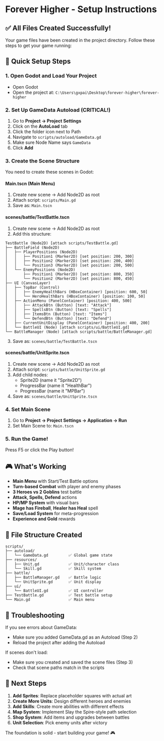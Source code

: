 # Forever Higher - Setup Instructions

## ✅ All Files Created Successfully!

Your game files have been created in the project directory. Follow these steps to get your game running:

## 🚀 Quick Setup Steps

### 1. Open Godot and Load Your Project
- Open Godot
- Open the project at: `C:\Users\gxpai\Desktop\forever-higher\forever-higher`

### 2. Set Up GameData Autoload (CRITICAL!)
1. Go to **Project → Project Settings**
2. Click on the **AutoLoad** tab
3. Click the folder icon next to Path
4. Navigate to `scripts/autoload/GameData.gd`
5. Make sure Node Name says `GameData`
6. Click **Add**

### 3. Create the Scene Structure
You need to create these scenes in Godot:

#### Main.tscn (Main Menu)
1. Create new scene → Add Node2D as root
2. Attach script: `scripts/Main.gd`
3. Save as: `Main.tscn`

#### scenes/battle/TestBattle.tscn
1. Create new scene → Add Node2D as root
2. Add this structure:
```
TestBattle (Node2D) [attach scripts/TestBattle.gd]
├── BattleField (Node2D)
│   ├── PlayerPositions (Node2D)
│   │   ├── Position1 (Marker2D) [set position: 200, 300]
│   │   ├── Position2 (Marker2D) [set position: 200, 400]
│   │   └── Position3 (Marker2D) [set position: 200, 500]
│   └── EnemyPositions (Node2D)
│       ├── Position1 (Marker2D) [set position: 800, 350]
│       └── Position2 (Marker2D) [set position: 800, 450]
├── UI (CanvasLayer)
│   ├── TopBar (Control)
│   │   ├── EnemyHealthBars (HBoxContainer) [position: 600, 50]
│   │   └── HeroHealthBars (HBoxContainer) [position: 100, 50]
│   ├── ActionMenu (PanelContainer) [position: 400, 500]
│   │   ├── AttackBtn (Button) [text: "Attack"]
│   │   ├── SpellsBtn (Button) [text: "Spells"]
│   │   ├── ItemsBtn (Button) [text: "Items"]
│   │   └── DefendBtn (Button) [text: "Defend"]
│   ├── CurrentUnitDisplay (PanelContainer) [position: 400, 200]
│   └── BattleUI (Node) [attach scripts/ui/BattleUI.gd]
└── BattleManager (Node) [attach scripts/battle/BattleManager.gd]
```
3. Save as: `scenes/battle/TestBattle.tscn`

#### scenes/battle/UnitSprite.tscn
1. Create new scene → Add Node2D as root
2. Attach script: `scripts/battle/UnitSprite.gd`
3. Add child nodes:
   - Sprite2D (name it "Sprite2D")
   - ProgressBar (name it "HealthBar")
   - ProgressBar (name it "MPBar")
4. Save as: `scenes/battle/UnitSprite.tscn`

### 4. Set Main Scene
1. Go to **Project → Project Settings → Application → Run**
2. Set Main Scene to: `Main.tscn`

### 5. Run the Game!
Press F5 or click the Play button!

## 🎮 What's Working

- **Main Menu** with Start/Test Battle options
- **Turn-based Combat** with player and enemy phases
- **3 Heroes vs 2 Goblins** test battle
- **Attack, Spells, Defend** actions
- **HP/MP System** with visual bars
- **Mage has Fireball**, **Healer has Heal** spell
- **Save/Load System** for meta-progression
- **Experience and Gold** rewards

## 📁 File Structure Created

```
scripts/
├── autoload/
│   └── GameData.gd         ✅ Global game state
├── resources/
│   ├── Unit.gd             ✅ Unit/character class
│   └── Skill.gd            ✅ Skill system
├── battle/
│   ├── BattleManager.gd    ✅ Battle logic
│   └── UnitSprite.gd       ✅ Unit display
├── ui/
│   └── BattleUI.gd         ✅ UI controller
├── TestBattle.gd           ✅ Test battle setup
└── Main.gd                 ✅ Main menu
```

## 🐛 Troubleshooting

If you see errors about GameData:
- Make sure you added GameData.gd as an Autoload (Step 2)
- Reload the project after adding the Autoload

If scenes don't load:
- Make sure you created and saved the scene files (Step 3)
- Check that scene paths match in the scripts

## 🚀 Next Steps

1. **Add Sprites**: Replace placeholder squares with actual art
2. **Create More Units**: Design different heroes and enemies
3. **Add Skills**: Create more abilities with different effects
4. **Map System**: Implement Slay the Spire-style path selection
5. **Shop System**: Add items and upgrades between battles
6. **Unit Selection**: Pick enemy units after victory

The foundation is solid - start building your game! 🎮
